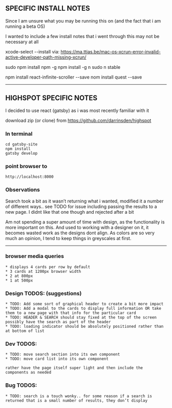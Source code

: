 ## SPECIFIC INSTALL NOTES
Since I am unsure what you may be running this on
(and the fact that i am running a beta OS)

I wanted to include a few install notes that i went through
this may not be necessary at all

xcode-select --install
via:
https://ma.ttias.be/mac-os-xcrun-error-invalid-active-developer-path-missing-xcrun/

sudo npm install npm -g
npm install -g n
sudo n stable

npm install react-infinite-scroller --save
nom install quest --save

- - - -

## HIGHSPOT SPECIFIC NOTES
I decided to use react (gatsby) as i was most recently familiar with it

download zip (or clone) from
	https://github.com/darrinsden/highspot

### In terminal
	cd gatsby-site
	npm install
	gatsby develop

### point browser to
	http://localhost:8000

### Observations
Search took a bit as it wasn’t returning what i wanted, modified it a number of different ways.. 
	see TODO for issue
	including passing the results to a new page.
		I didnt like that one though and rejected after a bit

Am not spending a super amount of time with design, as the functionality is more important on this.  And used to working with a designer on it, it becomes wasted work as the designs dont align.  As colors are so very much an opinion, I tend to keep things in greyscales at first.

- - - -

### browser media queries
	* displays 4 cards per row by default
	* 3 cards at 1200px browser width
	* 2 at 800px
	* 1 at 500px

### Design TODOS: (suggestions)
    * TODO: Add some sort of graphical header to create a bit more impact
	* TODO: Add a modal to the cards to display full information OR take them to a new page with that info for the particular card
	* TODO: HEADER & SEARCH should stay fixed at the top of the screen possibly have the search as part of the header
	* TODO: loading indicator should be absolutely positioned rather than at bottom of list

### Dev TODOS:
	* TODO: move search section into its own component
    * TODO: move card list into its own component

    rather have the page itself super light and then include the components as needed

### Bug TODOS:
	* TODO: search is a touch wonky.. for some reason if a search is returned that is a small number of results, they don’t display